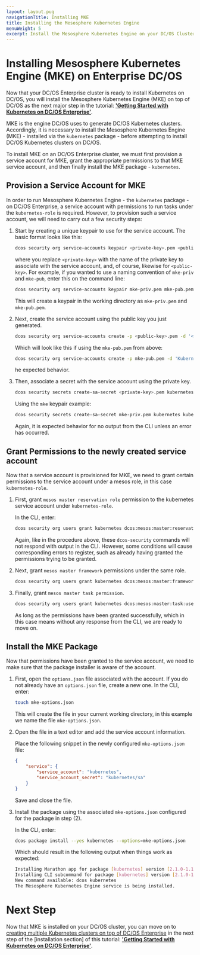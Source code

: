 ```yaml
---
layout: layout.pug
navigationTitle: Installing MKE
title: Installing the Mesosphere Kubernetes Engine
menuWeight: 5
excerpt: Install the Mesosphere Kubernetes Engine on your DC/OS Cluster
---
```


<!-- *** note. -->

# Installing Mesosphere Kubernetes Engine (MKE) on Enterprise DC/OS

Now that your DC/OS Enterprise cluster is ready to install Kubernetes on DC/OS, you will install the Mesosphere Kubernetes Engine (MKE) on top of DC/OS as the next major step in the tutorial: [**'Getting Started with Kubernetes on DC/OS Enterprise'**](/getting-started/).

MKE is the engine DC/OS uses to generate DC/OS Kubernetes clusters. Accordingly, it is necessary to install the Mesosphere Kubernetes Engine (MKE) - installed via the `kubernetes` package - before attempting to install DC/OS Kubernetes clusters on DC/OS.

To install MKE on an DC/OS Enterprise cluster, we must first provision a service account for MKE, grant the appropriate permissions to that MKE service account, and then finally install the MKE package - `kubernetes`.

## Provision a Service Account for MKE

In order to run Mesosphere Kubernetes Engine - the `kubernetes` package - on DC/OS Enterprise, a service account with permissions to run tasks under the `kubernetes-role` is required. However, to provision such a service account, we will need to carry out a few security steps:

1. Start by creating a unique keypair to use for the service account. The basic format looks like this:

    ```bash
    dcos security org service-accounts keypair <private-key>.pem <public-key>.pem
    ```

    where you replace `<private-key>` with the name of the private key to associate with the service account, and, of course, likewise for `<public-key>`. For example, if you wanted to use a naming convention of `mke-priv` and `mke-pub`, enter this on the command line:

    ```bash
    dcos security org service-accounts keypair mke-priv.pem mke-pub.pem
    ```

    This will create a keypair in the working directory as `mke-priv.pem` and `mke-pub.pem`.

1. Next, create the service account using the public key you just generated.

    ```bash
    dcos security org service-accounts create -p <public-key>.pem -d '<Description>' kubernetes
    ```

    Which will look like this if using the `mke-pub.pem` from above:

    ```bash
    dcos security org service-accounts create -p mke-pub.pem -d 'Kubernetes service account' kubernetes
    ```

    he expected behavior.

1. Then, associate a secret with the service account using the private key.

    ```bash
    dcos security secrets create-sa-secret <private-key>.pem kubernetes kubernetes/sa
    ```

    Using the `mke` keypair example:

    ```bash
    dcos security secrets create-sa-secret mke-priv.pem kubernetes kubernetes/sa
    ```

    Again, it is expected behavior for no output from the CLI unless an error has occurred.

## Grant Permissions to the newly created service account

Now that a service account is provisioned for MKE, we need to grant certain permissions to the service account under a mesos role, in this case `kubernetes-role`.

1. First, grant `mesos master reservation role` permission to the kubernetes service account under `kubernetes-role`.

    In the CLI, enter:

    ```bash
    dcos security org users grant kubernetes dcos:mesos:master:reservation:role:kubernetes-role create
    ```

    Again, like in the procedure above, these `dcos-security` commands will not respond with output in the CLI. However, some conditions will cause corresponding errors to register, such as already having granted the permissions trying to be granted.

1. Next, grant `mesos master framework` permissions under the same role.

    ```bash
    dcos security org users grant kubernetes dcos:mesos:master:framework:role:kubernetes-role create
    ```

1. Finally, grant `mesos master task permission`.

    ```bash
    dcos security org users grant kubernetes dcos:mesos:master:task:user:nobody create
    ```

    As long as the permissions have been granted  successfully, which in this case means without any response from the CLI, we are ready to move on.

## Install the MKE Package

Now that permissions have been granted to the service account, we need to make sure that the package installer is aware of the account.

1. First, open the `options.json` file associated with the account. If you do not already have an `options.json` file, create a new one. In the CLI, enter:

    ```bash
    touch mke-options.json
    ```

    This will create the file in your current working directory, in this example we name the file `mke-options.json`.

1. Open the file in a text editor and add the service account information.

    Place the following snippet in the newly configured `mke-options.json` file:

    ```json
    {
        "service": {
            "service_account": "kubernetes",
            "service_account_secret": "kubernetes/sa"
        }
    }
    ```

    Save and close the file.

1. Install the package using the associated `mke-options.json` configured for the package in step (2).

    In the CLI, enter:

    ```bash
    dcos package install --yes kubernetes --options=mke-options.json
    ```

    Which should result in the following output when things work as expected:

    ```bash
    Installing Marathon app for package [kubernetes] version [2.1.0-1.12.3]
    Installing CLI subcommand for package [kubernetes] version [2.1.0-1.12.3]
    New command available: dcos kubernetes
    The Mesosphere Kubernetes Engine service is being installed.
    ```

# Next Step

Now that MKE is installed on your DC/OS cluster, you can move on to [creating multiple Kubernetes clusters on top of DC/OS Enterprise](/getting-started/provision-install/creating-clusters/) in the next step of the [installation section] of this tutorial: [**'Getting Started with Kubernetes on DC/OS Enterprise'**](/getting-started/).

